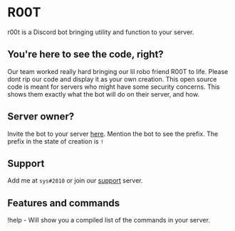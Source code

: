 # R00T
r00t is a Discord bot bringing utility and function to your server.

## You're here to see the code, right?
Our team worked really hard bringing our lil robo friend R00T to life. Please dont rip our code and display it as your own creation. This open source code is meant for servers who might have some security concerns. This shows them exactly what the bot will do on their server, and how.

## Server owner?
Invite the bot to your server [here](https://discord.com/api/oauth2/authorize?client_id=817489848628936704&permissions=8&scope=bot). Mention the bot to see the prefix. The prefix in the state of creation is `!`

## Support
Add me at `sys#2810` or join our [support](https://discord.gg/A6GzUBCB9S) server.

## Features and commands
!help - Will show you a compiled list of the commands in your server.